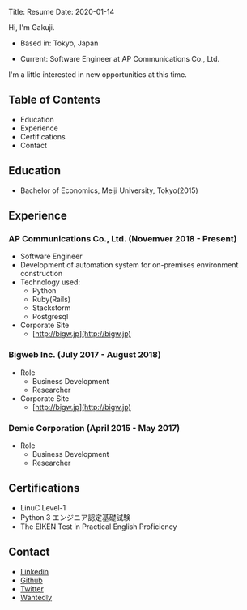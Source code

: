 Title: Resume
Date: 2020-01-14

Hi, I'm Gakuji.


- Based in: Tokyo, Japan

- Current: Software Engineer at AP Communications Co., Ltd.


I'm a little interested in new opportunities at this time.


## Table of Contents


- Education
- Experience
- Certifications
- Contact


## Education

- Bachelor of Economics, Meiji University, Tokyo(2015)


## Experience

### AP Communications Co., Ltd. (Novemver 2018 - Present)

- Software Engineer
- Development of automation system for on-premises environment construction
- Technology used:
    - Python
    - Ruby(Rails)
    - Stackstorm
    - Postgresql
- Corporate Site
    - [http://bigw.jp](http://bigw.jp)

### Bigweb Inc. (July 2017 - August 2018)

- Role
    - Business Development
    - Researcher
- Corporate Site
    - [http://bigw.jp](http://bigw.jp)


### Demic Corporation (April 2015 - May 2017)

- Role
    - Business Development
    - Researcher


## Certifications

- LinuC Level-1
- Python 3 エンジニア認定基礎試験
- The EIKEN Test in Practical English Proficiency

## Contact

- [Linkedin](www.linkedin.com/in/gakujitamaki)
- [Github](https://github.com/gkzz)
- [Twitter](https://twitter.com/gkzvoice)
- [Wantedly](https://www.wantedly.com/users/35022785)